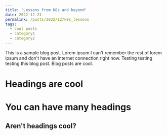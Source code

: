 ```yaml
---
title: 'Lessons from K8s and beyond'
date: 2022-12-21
permalink: /posts/2022/12/k8s_lessons
tags:
  - cool posts
  - category1
  - category2
---
```


This is a sample blog post. Lorem ipsum I can't remember the rest of lorem ipsum and don't have an internet connection right now. Testing testing testing this blog post. Blog posts are cool.

Headings are cool
======

You can have many headings
======

Aren't headings cool?
------